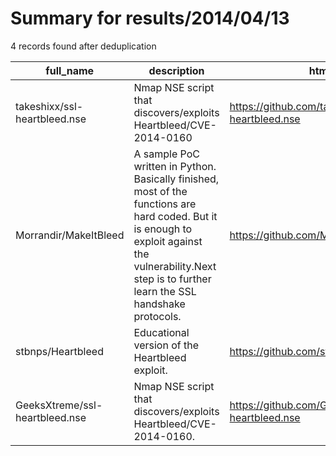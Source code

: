 
# Summary for results/2014/04/13
    
4 records found after deduplication

| full_name | description | html_url | matched_list | matched_count | pushed_at | size | stargazers_count | language | forks_count | vul_ids |
|--------------------------------|------------------------------------------------------------------------------------------------------------------------------------------------------------------------------------------------------------|---------------------------------------------------|----------------------------------|-----------------|---------------------------|--------|--------------------|------------|---------------|-------------------|
| takeshixx/ssl-heartbleed.nse | Nmap NSE script that discovers/exploits Heartbleed/CVE-2014-0160 | https://github.com/takeshixx/ssl-heartbleed.nse | ['exploit'] | 1 | 2014-04-13 11:10:34+00:00 | 159 | 0 | Lua | 0 | ['CVE-2014-0160'] |
| Morrandir/MakeItBleed | A sample PoC written in Python. Basically finished, most of the functions are hard coded. But it is enough to exploit against the vulnerability.Next step is to further learn the SSL handshake protocols. | https://github.com/Morrandir/MakeItBleed | ['exploit', 'vulnerability poc'] | 2 | 2014-04-13 03:27:34+00:00 | 112 | 0 | Python | 1 | [] |
| stbnps/Heartbleed | Educational version of the Heartbleed exploit. | https://github.com/stbnps/Heartbleed | ['exploit'] | 1 | 2014-04-13 19:35:25+00:00 | 144 | 3 | Python | 0 | [] |
| GeeksXtreme/ssl-heartbleed.nse | Nmap NSE script that discovers/exploits Heartbleed/CVE-2014-0160. | https://github.com/GeeksXtreme/ssl-heartbleed.nse | ['exploit'] | 1 | 2014-04-13 11:10:34+00:00 | 71 | 1 | Lua | 4 | ['CVE-2014-0160'] |
